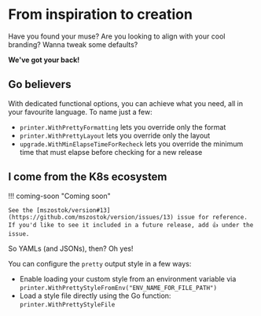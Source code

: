 # From inspiration to creation

Have you found your muse? Are you looking to align with your cool branding? Wanna tweak some defaults?

**We've got your back!**

## Go believers

With dedicated functional options, you can achieve what you need, all in your favourite language. To name just a few:

- `printer.WithPrettyFormatting` lets you override only the format
- `printer.WithPrettyLayout` lets you override only the layout
- `upgrade.WithMinElapseTimeForRecheck` lets you override the minimum time that must elapse before checking for a new release

## I come from the K8s ecosystem

!!! coming-soon "Coming soon"

    See the [mszostok/version#13](https://github.com/mszostok/version/issues/13) issue for reference. If you'd like to see it included in a future release, add 👍 under the issue.

So YAMLs (and JSONs), then? Oh yes!

You can configure the `pretty` output style in a few ways:

- Enable loading your custom style from an environment variable via `printer.WithPrettyStyleFromEnv("ENV_NAME_FOR_FILE_PATH")`
- Load a style file directly using the Go function: `printer.WithPrettyStyleFile`
